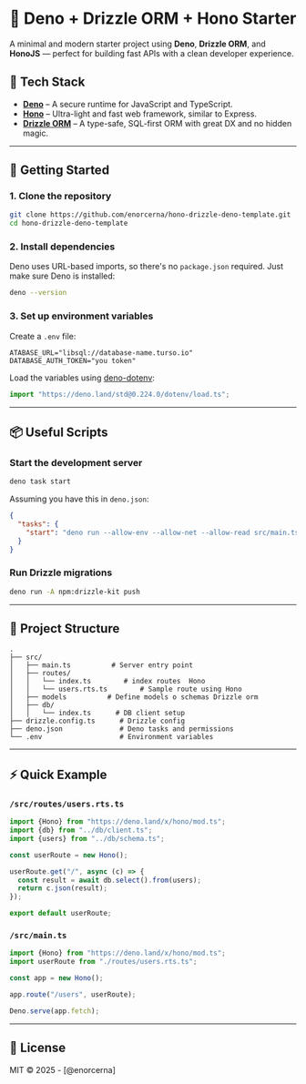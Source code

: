 # 🦕 Deno + Drizzle ORM + Hono Starter

A minimal and modern starter project using **Deno**, **Drizzle ORM**, and **HonoJS** — perfect for building fast APIs with a clean developer experience.

## 🧱 Tech Stack

- **[Deno](https://deno.land/)** – A secure runtime for JavaScript and TypeScript.
- **[Hono](https://hono.dev/)** – Ultra-light and fast web framework, similar to Express.
- **[Drizzle ORM](https://orm.drizzle.team/)** – A type-safe, SQL-first ORM with great DX and no hidden magic.

---

## 🚀 Getting Started

### 1. Clone the repository

```bash
git clone https://github.com/enorcerna/hono-drizzle-deno-template.git
cd hono-drizzle-deno-template
```

### 2. Install dependencies

Deno uses URL-based imports, so there's no `package.json` required. Just make sure Deno is installed:

```bash
deno --version
```

### 3. Set up environment variables

Create a `.env` file:

```env
ATABASE_URL="libsql://database-name.turso.io"
DATABASE_AUTH_TOKEN="you token"
```

Load the variables using [deno-dotenv](https://deno.land/x/dotenv):

```ts
import "https://deno.land/std@0.224.0/dotenv/load.ts";
```

---

## 📦 Useful Scripts

### Start the development server

```bash
deno task start
```

Assuming you have this in `deno.json`:

```json
{
  "tasks": {
    "start": "deno run --allow-env --allow-net --allow-read src/main.ts"
  }
}
```

### Run Drizzle migrations

```bash
deno run -A npm:drizzle-kit push
```

---

## 📁 Project Structure

```
.
├── src/
│   ├── main.ts          # Server entry point
│   ├── routes/
│   │   └── index.ts        # index routes  Hono
│   │   └── users.rts.ts        # Sample route using Hono
│   ├── models          # Define models o schemas Drizzle orm
│   ├── db/
│   │   └── index.ts      # DB client setup
├── drizzle.config.ts      # Drizzle config
├── deno.json              # Deno tasks and permissions
└── .env                   # Environment variables
```

---

## ⚡ Quick Example

### `/src/routes/users.rts.ts`

```ts
import {Hono} from "https://deno.land/x/hono/mod.ts";
import {db} from "../db/client.ts";
import {users} from "../db/schema.ts";

const userRoute = new Hono();

userRoute.get("/", async (c) => {
  const result = await db.select().from(users);
  return c.json(result);
});

export default userRoute;
```

### `/src/main.ts`

```ts
import {Hono} from "https://deno.land/x/hono/mod.ts";
import userRoute from "./routes/users.rts.ts";

const app = new Hono();

app.route("/users", userRoute);

Deno.serve(app.fetch);
```

---

## 📝 License

MIT © 2025 - [@enorcerna]

```

```
